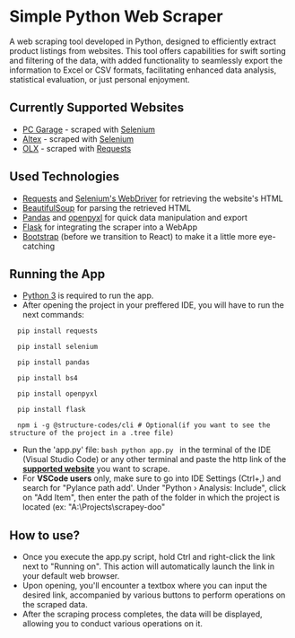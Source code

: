 # Simple Python Web Scraper
A web scraping tool developed in Python, designed to efficiently extract product listings from websites. This tool offers capabilities for swift sorting and filtering of the data, with added functionality to seamlessly export the information to Excel or CSV formats, facilitating enhanced data analysis, statistical evaluation, or just personal enjoyment.

## Currently Supported Websites
* [PC Garage](https://www.pcgarage.ro/ "pcgarage.ro") - scraped with [Selenium](https://pypi.org/project/selenium/)
* [Altex](https://altex.ro/ "altex.ro") - scraped with [Selenium](https://pypi.org/project/selenium/)
* [OLX](https://www.olx.ro/ "olx.ro") - scraped with [Requests](https://pypi.org/project/requests/)

## Used Technologies
* [Requests](https://pypi.org/project/requests/) and [Selenium's WebDriver](https://pypi.org/project/selenium/) for retrieving the website's HTML
* [BeautifulSoup](https://pypi.org/project/beautifulsoup4/) for parsing the retrieved HTML
* [Pandas](https://pypi.org/project/pandas/) and [openpyxl](https://pypi.org/project/openpyxl/) for quick data manipulation and export
* [Flask](https://pypi.org/project/Flask/) for integrating the scraper into a WebApp
* [Bootstrap](https://getbootstrap.com) (before we transition to React) to make it a little more eye-catching

## Running the App
* [Python 3](https://www.python.org/downloads/) is required to run the app.
* After opening the project in your preffered IDE, you will have to run the next commands:
```
  pip install requests
```
```
  pip install selenium
```
```
  pip install pandas
```
```
  pip install bs4
```
```
  pip install openpyxl
```
```
  pip install flask
``` 
```
  npm i -g @structure-codes/cli # Optional(if you want to see the structure of the project in a .tree file)
```
* Run the 'app.py' file: ```bash python app.py ``` in the terminal of the IDE (Visual Studio Code) or any other terminal and paste the http link of the [**supported website**](#currently-supported-websites) you want to scrape.
* For **VSCode users** only, make sure to go into IDE Settings (Ctrl+,) and search for "Pylance path add'. Under "Python › Analysis: Include", click on "Add Item", then enter the path of the folder in which the project is located (ex: "A:\Projects\scrapey-doo"

## How to use?
* Once you execute the app.py script, hold Ctrl and right-click the link next to "Running on". This action will automatically launch the link in your default web browser.
* Upon opening, you'll encounter a textbox where you can input the desired link, accompanied by various buttons to perform operations on the scraped data.
* After the scraping process completes, the data will be displayed, allowing you to conduct various operations on it.
